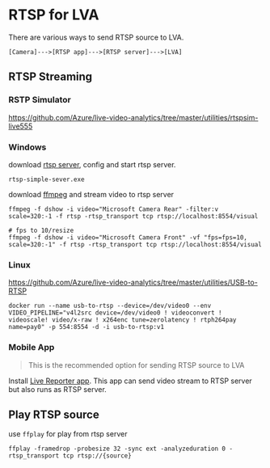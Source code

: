 # RTSP for LVA

There are various ways to send RTSP source to LVA.

```
[Camera]--->[RTSP app]--->[RTSP server]--->[LVA]
```

## RTSP Streaming

### RSTP Simulator

https://github.com/Azure/live-video-analytics/tree/master/utilities/rtspsim-live555

### Windows

download [rtsp server](https://github.com/aler9/rtsp-simple-server), config and start rtsp server.
```
rtsp-simple-sever.exe
```

download [ffmpeg](https://ffmpeg.org/download.html) and stream video to rtsp server
```
ffmpeg -f dshow -i video="Microsoft Camera Rear" -filter:v scale=320:-1 -f rtsp -rtsp_transport tcp rtsp://localhost:8554/visual

# fps to 10/resize
ffmpeg -f dshow -i video="Microsoft Camera Front" -vf "fps=fps=10, scale=320:-1" -f rtsp -rtsp_transport tcp rtsp://localhost:8554/visual
```

### Linux

https://github.com/Azure/live-video-analytics/tree/master/utilities/USB-to-RTSP

```
docker run --name usb-to-rtsp --device=/dev/video0 --env VIDEO_PIPELINE="v4l2src device=/dev/video0 ! videoconvert ! videoscale! video/x-raw ! x264enc tune=zerolatency ! rtph264pay name=pay0" -p 554:8554 -d -i usb-to-rtsp:v1  
```

### Mobile App

> This is the recommended option for sending RTSP source to LVA

Install [Live Reporter app](https://apps.apple.com/us/app/live-reporter-live-camera/id996017825).
This app can send video stream to RTSP server but also runs as RTSP server.

## Play RTSP source

use `ffplay` for play from rtsp server 

```
ffplay -framedrop -probesize 32 -sync ext -analyzeduration 0 -rtsp_transport tcp rtsp://{source}
```

